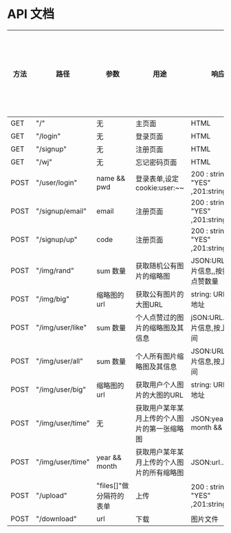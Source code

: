 # API 文档

| 方法 | 路径             | 参数                    | 用途                                         | 响应                                     | 是否需要身份认证 |
| ---- | ---------------- | ----------------------- | -------------------------------------------- | ---------------------------------------- | ---------------- |
| GET  | "/"              | 无                      | 主页面                                       | HTML                                     | 0                |
| GET  | "/login"         | 无                      | 登录页面                                     | HTML                                     | 0                |
| GET  | "/signup"        | 无                      | 注册页面                                     | HTML                                     | 0                |
| GET  | "/wj"            | 无                      | 忘记密码页面                                 | HTML                                     | 0                |
| POST | "/user/login"    | name  && pwd            | 登录表单,设定cookie:user:~~                  | 200 : string: "YES" ,201:string:"NO"     | 0                |
| POST | "/signup/email"  | email                   | 注册页面                                     | 200 : string: "YES" ,201:string:"NO"     | 0                |
| POST | "/signup/up"     | code                    | 注册页面                                     | 200 : string: "YES" ,201:string:"NO"     | 0                |
| POST | "/img/rand"      | sum 数量                | 获取随机公有图片的缩略图                     | JSON:URL......图片信息,,按推荐和点赞数量 | 0                |
| POST | "/img/big"       | 缩略图的url             | 获取公有图片的大图URL                        | string: URL 大图地址                     | 0                |
| POST | "/img/user/like" | sum 数量                | 个人点赞过的图片的缩略图及其信息             | jSON:URL......图片信息,按上传时间        | 1                |
| POST | "/img/user/all"  | sum 数量                | 个人所有图片缩略图及其信息                   | JSON:URL......图片信息,按上传时间        | 1                |
| POST | "/img/user/big"  | 缩略图的url             | 获取用户个人图片的大图的URL                  | string: URL 大图地址                     | 1                |
| POST | "/img/user/time" | 无                      | 获取用户某年某月上传的个人图片的第一张缩略图 | JSON:year && month && url                | 1                |
| POST | "/img/user/time" | year && month           | 获取用户某年某月上传的个人图片的所有缩略图   | JSON:url...信息                          | 1                |
| POST | "/upload"        | "files[]"做分隔符的表单 | 上传                                         | 200 : string: "YES" ,201:string:"NO"     | 1                |
| POST | "/download"      | url                     | 下载                                         | 图片文件                                 | 1                |